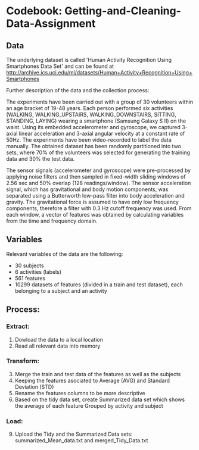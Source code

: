 
# Codebook: Getting-and-Cleaning-Data-Assignment

## Data
The underlying dataset is called 'Human Activity Recognition Using Smartphones Data Set' and can be found at http://archive.ics.uci.edu/ml/datasets/Human+Activity+Recognition+Using+Smartphones

Further description of the data and the collection process:

The experiments have been carried out with a group of 30 volunteers within an age bracket of 19-48 years. Each person performed six activities (WALKING, WALKING_UPSTAIRS, WALKING_DOWNSTAIRS, SITTING, STANDING, LAYING) wearing a smartphone (Samsung Galaxy S II) on the waist. Using its embedded accelerometer and gyroscope, we captured 3-axial linear acceleration and 3-axial angular velocity at a constant rate of 50Hz. The experiments have been video-recorded to label the data manually. The obtained dataset has been randomly partitioned into two sets, where 70% of the volunteers was selected for generating the training data and 30% the test data.

The sensor signals (accelerometer and gyroscope) were pre-processed by applying noise filters and then sampled in fixed-width sliding windows of 2.56 sec and 50% overlap (128 readings/window). The sensor acceleration signal, which has gravitational and body motion components, was separated using a Butterworth low-pass filter into body acceleration and gravity. The gravitational force is assumed to have only low frequency components, therefore a filter with 0.3 Hz cutoff frequency was used. From each window, a vector of features was obtained by calculating variables from the time and frequency domain.


## Variables
Relevant variables of the data are the following:
  - 30 subjects
  - 6 activities (labels)
  - 561 features
  - 10299 datasets of features (divided in a train and test dataset), each belonging to a subject and an activity
  
  
## Process:
### Extract:
1. Dowload the data to a local location 
2. Read all relevant data into memory
### Transform:
3. Merge the train and test data of the features as well as the subjects
5. Keeping the features asociated to Average (AVG) and Standard Deviation (STD)
6. Rename the features columns to be more descriptive
7. Based on the tidy data set, create Summarized data set which shows the average of each feature Grouped by activity and subject
### Load:
9. Upload the Tidy and the Summarized Data sets: summarized_Mean_data.txt and merged_Tidy_Data.txt
